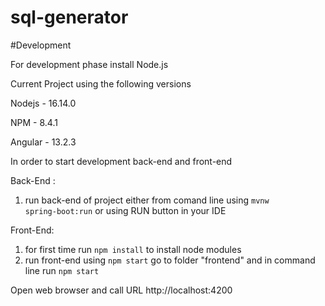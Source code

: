 # sql-generator

#Development

For development phase install Node.js 

Current Project using the following versions 

Nodejs - 16.14.0

NPM -  8.4.1

Angular - 13.2.3

In order to start development back-end and front-end

Back-End :
1) run back-end of project either from comand line using <code>mvnw spring-boot:run</code>
or using RUN button in your IDE 

Front-End:
1) for first time run <code>npm install</code>  to install node modules
2) run front-end using <code>npm start</code> 
go to folder "frontend" and in command line run  <code>npm start</code> 

Open web browser and call URL  http://localhost:4200 
